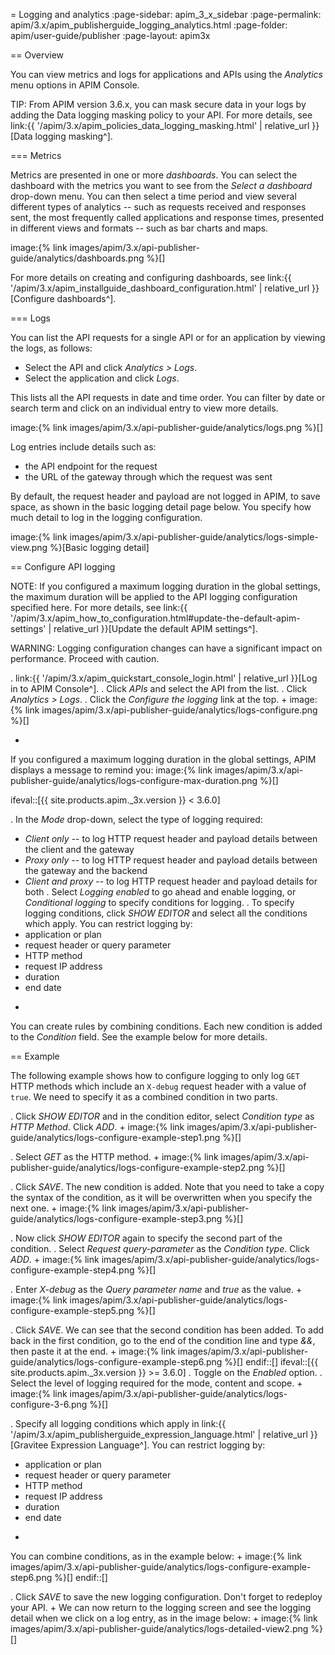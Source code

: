 = Logging and analytics
:page-sidebar: apim_3_x_sidebar
:page-permalink: apim/3.x/apim_publisherguide_logging_analytics.html
:page-folder: apim/user-guide/publisher
:page-layout: apim3x

== Overview

You can view metrics and logs for applications and APIs using the *Analytics* menu options in APIM Console.

TIP: From APIM version 3.6.x, you can mask secure data in your logs by adding the Data logging masking policy to your API. For more details, see link:{{ '/apim/3.x/apim_policies_data_logging_masking.html' | relative_url }}[Data logging masking^].

=== Metrics

Metrics are presented in one or more _dashboards_. You can select the dashboard with the metrics you want to see from the *Select a dashboard* drop-down menu.
You can then select a time period and view several different types of analytics -- such as requests received and responses sent, the most frequently called applications and response times, presented in different views and formats -- such as bar charts and maps.

image:{% link images/apim/3.x/api-publisher-guide/analytics/dashboards.png %}[]

For more details on creating and configuring dashboards, see link:{{ '/apim/3.x/apim_installguide_dashboard_configuration.html' | relative_url }}[Configure dashboards^].

=== Logs

You can list the API requests for a single API or for an application by viewing the logs, as follows:

* Select the API and click *Analytics > Logs*.
* Select the application and click *Logs*.

This lists all the API requests in date and time order.
You can filter by date or search term and click on an individual entry to view more details.

image:{% link images/apim/3.x/api-publisher-guide/analytics/logs.png %}[]

Log entries include details such as:

- the API endpoint for the request
- the URL of the gateway through which the request was sent

By default, the request header and payload are not logged in APIM, to save space, as shown in the basic logging detail page below. You specify how much detail to log in the logging configuration.

image:{% link images/apim/3.x/api-publisher-guide/analytics/logs-simple-view.png %}[Basic logging detail]

== Configure API logging

NOTE: If you configured a maximum logging duration in the global settings, the maximum duration will be applied to the API logging configuration specified here.
For more details, see link:{{ '/apim/3.x/apim_how_to_configuration.html#update-the-default-apim-settings' | relative_url }}[Update the default APIM settings^].

WARNING: Logging configuration changes can have a significant impact on performance. Proceed with caution.

. link:{{ '/apim/3.x/apim_quickstart_console_login.html' | relative_url }}[Log in to APIM Console^].
. Click *APIs* and select the API from the list.
. Click *Analytics > Logs*.
. Click the *Configure the logging* link at the top.
+
image:{% link images/apim/3.x/api-publisher-guide/analytics/logs-configure.png %}[]

+
If you configured a maximum logging duration in the global settings, APIM displays a message to remind you:
image:{% link images/apim/3.x/api-publisher-guide/analytics/logs-configure-max-duration.png %}[]

ifeval::[{{ site.products.apim._3x.version }} < 3.6.0]

. In the *Mode* drop-down, select the type of logging required:
* *Client only* -- to log HTTP request header and payload details between the client and the gateway
* *Proxy only* -- to log HTTP request header and payload details between the gateway and the backend
* *Client and proxy* -- to log HTTP request header and payload details for both
. Select *Logging enabled* to go ahead and enable logging, or *Conditional logging* to specify conditions for logging.
. To specify logging conditions, click *SHOW EDITOR* and select all the conditions which apply. You can restrict logging by:
* application or plan
* request header or query parameter
* HTTP method
* request IP address
* duration
* end date
+
You can create rules by combining conditions. Each new condition is added to the *Condition* field. See the example below for more details.

== Example

The following example shows how to configure logging to only log `GET` HTTP methods which include an `X-debug` request header with a value of `true`.
We need to specify it as a combined condition in two parts.

. Click *SHOW EDITOR* and in the condition editor, select *Condition type* as *HTTP Method*. Click *ADD*.
+
image:{% link images/apim/3.x/api-publisher-guide/analytics/logs-configure-example-step1.png %}[]

. Select *GET* as the HTTP method.
+
image:{% link images/apim/3.x/api-publisher-guide/analytics/logs-configure-example-step2.png %}[]

. Click *SAVE*. The new condition is added. Note that you need to take a copy the syntax of the condition, as it will be overwritten when you specify the next one.
+
image:{% link images/apim/3.x/api-publisher-guide/analytics/logs-configure-example-step3.png %}[]

. Now click *SHOW EDITOR* again to specify the second part of the condition.
. Select *Request query-parameter* as the *Condition type*. Click *ADD*.
+
image:{% link images/apim/3.x/api-publisher-guide/analytics/logs-configure-example-step4.png %}[]

. Enter *X-debug* as the *Query parameter name* and *true* as the value.
+
image:{% link images/apim/3.x/api-publisher-guide/analytics/logs-configure-example-step5.png %}[]

. Click *SAVE*. We can see that the second condition has been added. To add back in the first condition, go to the end of the condition line and type *&&*, then paste it at the end.
+
image:{% link images/apim/3.x/api-publisher-guide/analytics/logs-configure-example-step6.png %}[]
endif::[]
ifeval::[{{ site.products.apim._3x.version }} >= 3.6.0]
. Toggle on the *Enabled* option.
. Select the level of logging required for the mode, content and scope.
+
image:{% link images/apim/3.x/api-publisher-guide/analytics/logs-configure-3-6.png %}[]

. Specify all logging conditions which apply in link:{{ '/apim/3.x/apim_publisherguide_expression_language.html' | relative_url }}[Gravitee Expression Language^]. You can restrict logging by:
* application or plan
* request header or query parameter
* HTTP method
* request IP address
* duration
* end date
+
You can combine conditions, as in the example below:
+
image:{% link images/apim/3.x/api-publisher-guide/analytics/logs-configure-example-step6.png %}[]
endif::[]

. Click *SAVE* to save the new logging configuration. Don't forget to redeploy your API.
+
We can now return to the logging screen and see the logging detail when we click on a log entry, as in the image below:
+
image:{% link images/apim/3.x/api-publisher-guide/analytics/logs-detailed-view2.png %}[]
